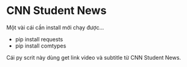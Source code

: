 # CNN Student News

Một vài cái cần install mới chạy được...
- pip install requests
- pip install comtypes

Cái py scrit này dùng get link video và subtitle từ CNN Student News.
